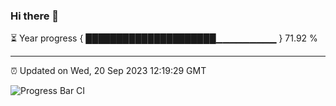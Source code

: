 ### Hi there 👋

⏳ Year progress { █████████████████████▁▁▁▁▁▁▁▁▁ } 71.92 %

---

⏰ Updated on Wed, 20 Sep 2023 12:19:29 GMT

![Progress Bar CI](https://github.com/liununu/liununu/workflows/Progress%20Bar%20CI/badge.svg)
